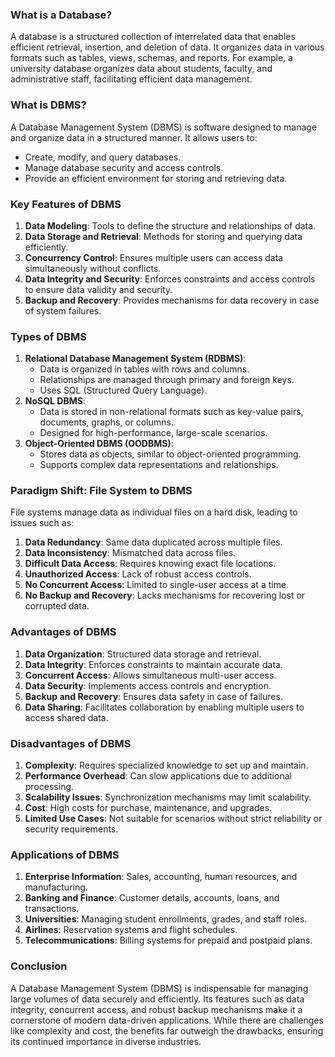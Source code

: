 ### What is a Database?
A database is a structured collection of interrelated data that enables efficient retrieval, insertion, and deletion of data. It organizes data in various formats such as tables, views, schemas, and reports. For example, a university database organizes data about students, faculty, and administrative staff, facilitating efficient data management.

### What is DBMS?
A Database Management System (DBMS) is software designed to manage and organize data in a structured manner. It allows users to:
- Create, modify, and query databases.
- Manage database security and access controls.
- Provide an efficient environment for storing and retrieving data.

### Key Features of DBMS
1. **Data Modeling**: Tools to define the structure and relationships of data.
2. **Data Storage and Retrieval**: Methods for storing and querying data efficiently.
3. **Concurrency Control**: Ensures multiple users can access data simultaneously without conflicts.
4. **Data Integrity and Security**: Enforces constraints and access controls to ensure data validity and security.
5. **Backup and Recovery**: Provides mechanisms for data recovery in case of system failures.

### Types of DBMS
1. **Relational Database Management System (RDBMS)**:
   - Data is organized in tables with rows and columns.
   - Relationships are managed through primary and foreign keys.
   - Uses SQL (Structured Query Language).
2. **NoSQL DBMS**:
   - Data is stored in non-relational formats such as key-value pairs, documents, graphs, or columns.
   - Designed for high-performance, large-scale scenarios.
3. **Object-Oriented DBMS (OODBMS)**:
   - Stores data as objects, similar to object-oriented programming.
   - Supports complex data representations and relationships.

### Paradigm Shift: File System to DBMS
File systems manage data as individual files on a hard disk, leading to issues such as:
1. **Data Redundancy**: Same data duplicated across multiple files.
2. **Data Inconsistency**: Mismatched data across files.
3. **Difficult Data Access**: Requires knowing exact file locations.
4. **Unauthorized Access**: Lack of robust access controls.
5. **No Concurrent Access**: Limited to single-user access at a time.
6. **No Backup and Recovery**: Lacks mechanisms for recovering lost or corrupted data.

### Advantages of DBMS
1. **Data Organization**: Structured data storage and retrieval.
2. **Data Integrity**: Enforces constraints to maintain accurate data.
3. **Concurrent Access**: Allows simultaneous multi-user access.
4. **Data Security**: Implements access controls and encryption.
5. **Backup and Recovery**: Ensures data safety in case of failures.
6. **Data Sharing**: Facilitates collaboration by enabling multiple users to access shared data.

### Disadvantages of DBMS
1. **Complexity**: Requires specialized knowledge to set up and maintain.
2. **Performance Overhead**: Can slow applications due to additional processing.
3. **Scalability Issues**: Synchronization mechanisms may limit scalability.
4. **Cost**: High costs for purchase, maintenance, and upgrades.
5. **Limited Use Cases**: Not suitable for scenarios without strict reliability or security requirements.

### Applications of DBMS
1. **Enterprise Information**: Sales, accounting, human resources, and manufacturing.
2. **Banking and Finance**: Customer details, accounts, loans, and transactions.
3. **Universities**: Managing student enrollments, grades, and staff roles.
4. **Airlines**: Reservation systems and flight schedules.
5. **Telecommunications**: Billing systems for prepaid and postpaid plans.

### Conclusion
A Database Management System (DBMS) is indispensable for managing large volumes of data securely and efficiently. Its features such as data integrity, concurrent access, and robust backup mechanisms make it a cornerstone of modern data-driven applications. While there are challenges like complexity and cost, the benefits far outweigh the drawbacks, ensuring its continued importance in diverse industries.

